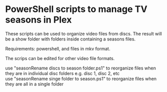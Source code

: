 # PowerShell scripts to manage TV seasons in Plex

These scripts can be used to organize video files from discs. The result will be a show folder with folders inside containing a seasons files.

Requirements: powershell, and files in mkv format. 

  The scrips can be edited for other video file formats.

use "seasonRename discs to season folder.ps1" to reorganize files when they are in individual disc folders e.g. disc 1, disc 2, etc  
use "seasonRename singe folder to season.ps1" to reorganize files when they are all in a single folder
